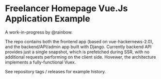 # Freelancer Homepage Vue.Js Application Example

A work-in-progress by @rainbow.

The repo contains both the frontend app (based on vue-hackernews-2.0), and the backend/API/admin app built with Django.
Currently backend API provides just a single snapshot, which is prefetched during SSR,
with no additional requests performing on the client side. Hovewer, the architecture implements a fully-functional Vuex.

See repository tags / releases for example history.
